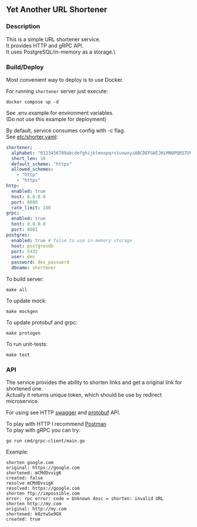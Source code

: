 ## Yet Another URL Shortener

### Description
This is a simple URL shortener service.\
It provides HTTP and gRPC API.\
It uses PostgreSQL/in-memory as a storage.\

### Build/Deploy
Most convenient way to deploy is to use Docker.

For running `shortener` server just execute:
```shell
docker compose up -d
```
See .env.example for environment variables.\
(Do not use this example for deployment)

By default, service consumes config with -c flag.\
See [etc/shorter.yaml](etc/shortener.yaml):
```yaml
shortener:
  alphabet: "0123456789abcdefghijklmnopqrstuvwxyzABCDEFGHIJKLMNOPQRSTUVWXYZ_"
  short_len: 10
  default_scheme: "https"
  allowed_schemes:
    - "http"
    - "https"
http:
  enabled: true
  host: 0.0.0.0
  port: 8080
  rate_limit: 100
grpc:
  enabled: true
  host: 0.0.0.0
  port: 8081
postgres:
  enabled: true # false to use in-memory storage
  host: postgresdb
  port: 5432
  user: dev
  password: dev_password
  dbname: shortener

```

To build server:
```shell
make all
```

To update mock:
```shell
make mockgen
```

To update protobuf and grpc:
```shell
make protogen
```

To run unit-tests:
```shell
make test
```

### API

The service provides the ability to shorten links and get a original link for shortened one.\
Actually it returns unique token, which should be use by redirect microservice.

For using see HTTP [swagger](api/http/shortener.yaml) and [protobuf](api/grpc/shortener.proto) API.

To play with HTTP I recommend [Postman](https://www.postman.com/)\
To play with gRPC you can try:
```shell
go run cmd/grpc-client/main.go
```
Example:
```
shorten google.com
original: https://google.com
shortened: mCMdDvvigK
created: false
resolve mCMdDvvigK
resolved: https://google.com
shorten ftp://impossible.com
error: rpc error: code = Unknown desc = shorten: invalid URL
shorten http://my.com
original: http://my.com
shortened: kOztwSe9OX
created: true
```


